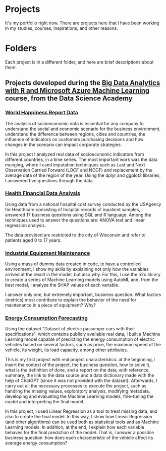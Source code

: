 # Projects
It's my portfolio right now. There are projects here that I have been working in my studies, courses, inspirations, and other reasons.

# Folders
Each project is in a different folder, and here are brief descriptions about them.

## Projects developed during the [Big Data Analytics with R and Microsoft Azure Machine Learning](https://www.datascienceacademy.com.br/course/analise-de-dados-com-r) course, from the Data Science Academy

### [World Happiness Report Data](https://github.com/WallPasq/projects/tree/83bcd63f7a5875129c2b468defd7c48672d896c8/world_happiness_report_data)

The analysis of socioeconomic data is essential for any company to understand the social and economic scenario for the business environment, understand the difference between regions, cities and countries, the influence of indicators on customers purchasing decisions and how changes in the scenario can impact corporate strategies.

In this project I analyzed real data of socioeconomic indicators from different countries, in a time series. The most important work was the data munging, where I used imputation techniques such as Last and Next Observation Carried Forward (LOCF and NOCF) and replacement by the average data of the region of the year. Using the dplyr and ggplot2 libraries, I answered five questions through the data.

### [Health Financial Data Analysis](https://github.com/WallPasq/projects/tree/83bcd63f7a5875129c2b468defd7c48672d896c8/health_financial_data_analysis)

Using data from a national hospital cost survey conducted by the USAgency for Healthcare consisting of hospital records of inpatient samples, I answered 17 business questions using SQL and R language.
Among the techniques used to answer the questions are: ANOVA test and linear regression analysis.

The data provided are restricted to the city of Wisconsin and refer to patients aged 0 to 17 years.

### [Industrial Equipment Maintenance](https://github.com/WallPasq/projects/tree/d7ac99fe947d8e7a51aa76e86c072c9b0a800f42/industrial_equipment_maintenance)

Using a mass of dummy data created in code, to have a controlled environment, I show my skills by explaining not only how the variables arrived at the result in the model, but also why. For this, I use the h2o library to create a series of Machine Learning models using AutoML and, from the best model, I analyze the SHAP values ​​of each variable.

I answer only one, but extremely important, business question: What factors (metrics) most contribute to explain the behavior of the need for maintenance in a piece of equipment? Why?

### [Energy Consumption Forecasting](https://github.com/WallPasq/projects/tree/d356c5f54415b11a4f825a871b99af6607684898/energy_consumption_forecasting)

Using the dataset "Dataset of electric passenger cars with their specifications", which contains publicly available real data, I built a Machine Learning model capable of predicting the energy consumption of electric vehicles based on several factors, such as price, the maximum speed of the vehicle, its weight, its load capacity, among other attributes.

This is my first project with real project characteristics: at the beginning, I insert the context of the project, the business question, how to solve it, what is the definition of done, and a report on the data, with reference, summary, the link to the data source and a data dictionary made with the help of ChatGPT (since it was not provided with the dataset). Afterwards, I carry out all the necessary processes to execute the project, such as handling the missing values, exploratory analysis, modifying metadata, developing and evaluating the Machine Learning models, fine-tuning the model and interpreting the final model.

In this project, I used Linear Regression as a tool to treat missing data, and also to create the final model. In this way, I show how Linear Regression (and other algorithms) can be used both as statistical tools and as Machine Learning models. In addition, at the end, I explain how each variable behaves for the final prediction of the model. That is, I answer a possible business question: how does each characteristic of the vehicle affect its average energy consumption?
